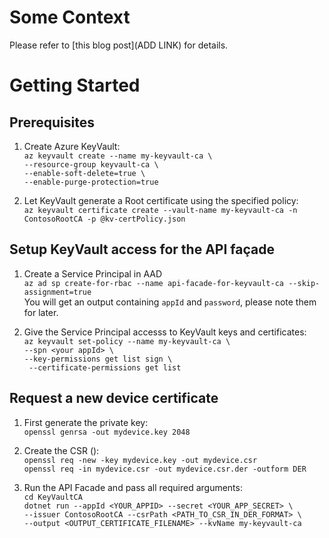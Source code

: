 # Some Context
Please refer to [this blog post](ADD LINK) for details.

# Getting Started

## Prerequisites

1. Create Azure KeyVault:  
```az keyvault create --name my-keyvault-ca \```  
```--resource-group keyvault-ca \```  
```--enable-soft-delete=true \```  
```--enable-purge-protection=true```  

2. Let KeyVault generate a Root certificate using the specified policy:  
```az keyvault certificate create --vault-name my-keyvault-ca -n ContosoRootCA -p @kv-certPolicy.json```

## Setup KeyVault access for the API façade

1. Create a Service Principal in AAD  
```az ad sp create-for-rbac --name api-facade-for-keyvault-ca --skip-assignment=true```  
You will get an output containing ```appId``` and ```password```, please note them for later.

2. Give the Service Principal accesss to KeyVault keys and certificates:  
```az keyvault set-policy --name my-keyvault-ca \```  
```--spn <your appId> \```  
```--key-permissions get list sign \```  
``` --certificate-permissions get list```  

## Request a new device certificate

1. First generate the private key:  
```openssl genrsa -out mydevice.key 2048```  

2. Create the CSR ():  
```openssl req -new -key mydevice.key -out mydevice.csr```  
```openssl req -in mydevice.csr -out mydevice.csr.der -outform DER```

3. Run the API Facade and pass all required arguments:  
```cd KeyVaultCA```  
```dotnet run --appId <YOUR_APPID> --secret <YOUR_APP_SECRET> \```  
```--issuer ContosoRootCA --csrPath <PATH_TO_CSR_IN_DER_FORMAT> \```  
```--output <OUTPUT_CERTIFICATE_FILENAME> --kvName my-keyvault-ca```
